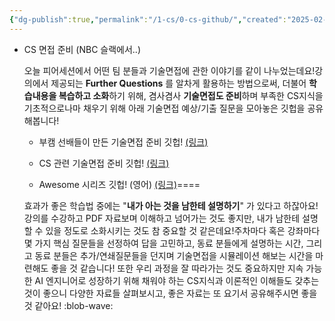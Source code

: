 ```yaml
---
{"dg-publish":true,"permalink":"/1-cs/0-cs-github/","created":"2025-02-26T15:44:18.289+09:00","updated":"2025-03-01T17:20:30.806+09:00"}
---
```


- CS 면접 준비 (NBC 슬랙에서..)
    
    오늘 피어세션에서 어떤 팀 분들과 기술면접에 관한 이야기를 같이 나누었는데요!강의에서 제공되는 **Further Questions** 를 알차게 활용하는 방법으로써, 더불어 **학습내용을 복습하고 소화**하기 위해, 겸사겸사 **기술면접도 준비**하며 부족한 CS지식을 기초적으로나마 채우기 위해 아래 기술면접 예상/기출 질문을 모아놓은 깃헙을 공유해봅니다!
    
    - 부캠 선배들이 만든 기술면접 준비 깃헙! [(링크)](https://github.com/boost-devs/ai-tech-interview)
    
    - CS 관련 기술면접 준비 깃헙! [(링크)](https://github.com/gyoogle/tech-interview-for-developer?tab=readme-ov-file)
    
    - Awesome 시리즈 깃헙! (영어) [(링크)](https://github.com/DopplerHQ/awesome-interview-questions)====
    
    효과가 좋은 학습법 중에는 "**내가 아는 것을 남한테 설명하기**" 가 있다고 하잖아요!강의를 수강하고 PDF 자료보며 이해하고 넘어가는 것도 좋지만, 내가 남한테 설명할 수 있을 정도로 소화시키는 것도 참 중요할 것 같은데요!주차마다 혹은 강좌마다 몇 가지 핵심 질문들을 선정하여 답을 고민하고, 동료 분들에게 설명하는 시간, 그리고 동료 분들은 추가/연쇄질문들을 던지며 기술면접을 시뮬레이션 해보는 시간을 마련해도 좋을 것 같습니다! 또한 우리 과정을 잘 따라가는 것도 중요하지만 지속 가능한 AI 엔지니어로 성장하기 위해 채워야 하는 CS지식과 이론적인 이해들도 갖추는 것이 좋으니 다양한 자료들 살펴보시고, 좋은 자료는 또 요기서 공유해주시면 좋을 것 같아요! :blob-wave: